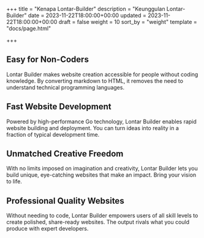 +++
title = "Kenapa Lontar-Builder"
description = "Keunggulan Lontar-Builder"
date = 2023-11-22T18:00:00+00:00
updated = 2023-11-22T18:00:00+00:00
draft = false
weight = 10
sort_by = "weight"
template = "docs/page.html"

+++

## Easy for Non-Coders
Lontar Builder makes website creation accessible for people without coding knowledge. By converting markdown to HTML, it removes the need to understand technical programming languages.

## Fast Website Development
Powered by high-performance Go technology, Lontar Builder enables rapid website building and deployment. You can turn ideas into reality in a fraction of typical development time.

## Unmatched Creative Freedom
With no limits imposed on imagination and creativity, Lontar Builder lets you build unique, eye-catching websites that make an impact. Bring your vision to life.

## Professional Quality Websites
Without needing to code, Lontar Builder empowers users of all skill levels to create polished, share-ready websites. The output rivals what you could produce with expert developers.
